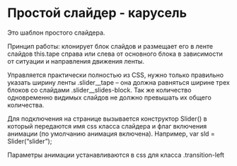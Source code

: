 Простой слайдер - карусель
============================

Это шаблон простого слайдера. 

Принцип работы: клонирует блок слайдов и размещает его в ленте слайдов this.tape справа или слева от основного блока в зависимости от ситуации и направления движения ленты.

Управляется практически полностью из CSS, нужно только правильно указать ширину ленты .slider__tape – она должна равняться ширине трех блоков со слайдами .slider__slides-block. Так же количество одновременно видимых слайдов не должно превышать их общего количества.

Для подключения на странице вызывается конструктор Slider() в который передаются имя css класса слайдера и флаг включения анимации (по умолчанию анимация включена). Например, var  sld = Slider(“slider”);

Параметры анимации устанавливаются в css для класса .transition-left 
